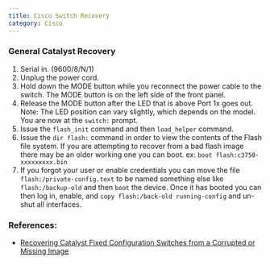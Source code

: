 ```yaml
---
title: Cisco Switch Recovery
category: Cisco
---
```

### General Catalyst Recovery

1.	Serial in. (9600/8/N/1)
1.	Unplug the power cord.
1.	Hold down the MODE button while you reconnect the power cable to the switch. The MODE button is on the left side of the front panel.
1.	Release the MODE button after the LED that is above Port 1x goes out. Note: The LED position can vary slightly, which depends on the model. You are now at the `switch:` prompt.
1.	Issue the `flash_init` command and then `load_helper` command. 
1.	Issue the `dir flash:` command in order to view the contents of the Flash file system. If you are attempting to recover from a bad flash image there may be an older working one you can boot. ex: `boot flash:c3750-xxxxxxxxx.bin`
1.	If you forgot your user or enable credentials you can move the file `flash:/private-config.text` to be named something else like `flash:/backup-old` and then `boot` the device. Once it has booted you can then log in, enable, and `copy flash:/back-old running-config` and un-shut all interfaces.

### References:

*	[Recovering Catalyst Fixed Configuration Switches from a Corrupted or Missing Image](http://www.cisco.com/c/en/us/support/docs/switches/catalyst-2950-series-switches/41845-192.html)